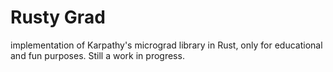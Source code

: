 # Rusty Grad

implementation of Karpathy's micrograd library in Rust, only for educational and fun purposes. Still a work in progress.
